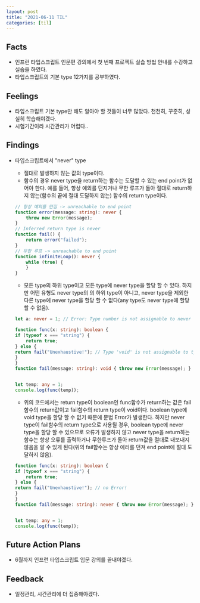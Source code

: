 ```yaml
---
layout: post
title: "2021-06-11 TIL"
categories: [til]
---
```


## Facts

- 인프런 타입스크립트 인문편 강의에서 첫 번째 프로젝트 실습 방법 안내를 수강하고 실습을 하였다.
- 타입스크립트의 기본 type 12가지를 공부하였다.

## Feelings

- 타입스크립트 기본 type만 해도 알아야 할 것들이 너무 많았다. 천천히, 꾸준히, 성실히 학습해야겠다.
- 시험기간이라 시간관리가 어렵다..

## Findings

- 타입스크립트에서 "never" type
    - 절대로 발생하지 않는 값의 type이다.
    - 함수의 경우 never type을 return하는 함수는 도달할 수 있는 end point가 없어야 한다. 예를 들어, 항상 예외를 던지거나 무한 루프가 돌아 절대로 return하지 않는(함수의 끝에 절대 도달하지 않는) 함수의 return type이다.
    ```typescript
    // 항상 예외를 던짐 -> unreachable to end point
    function error(message: string): never {
        throw new Error(message);
    }
    // Inferred return type is never
    function fail() {
        return error("failed");
    }
    // 무한 루프 -> unreachable to end point 
    function infiniteLoop(): never {
        while (true) {
        }
    }
    ```

    - 모든 type의 하위 type이고 모든 type에 never type을 할당 할 수 있다. 하지만 어떤 유형도 never type의 의 하위 type이 아니고, never type을 제외한 다른 type에 never type을 할당 할 수 없다(any type도 never type에 할당 할 수 없음).
    ```typescript
    let a: never = 1; // Error: Type number is not assignable to never
    ```

    ```typescript
    function func(x: string): boolean {
    if (typeof x === "string") {
        return true;
    } else {
    return fail("Unexhaustive!"); // Type 'void' is not assignable to type 'boolean'.
    }
    }
    function fail(message: string): void { throw new Error(message); }


    let temp: any = 1;
    console.log(func(temp));
    ```
    - 위의 코드에서는 return type이 boolean인 func함수가 return하는 값은 fail함수의 return값이고 fail함수의 return type이 void이다.
    boolean type에 void type을 할당 할 수 없기 때문에 문법 Error가 발생한다.
    하지만 never type이 fail함수의 return type으로 사용될 경우, boolean type에 never type을 할당 할 수 있으므로 오류가 발생하지 않고 never type을 return하는 함수는 항상 오류를 출력하거나 무한루프가 돌아 return값을 절대로 내보내지 않음을 알 수 있게 된다(위의 fail함수는 항상 에러를 던져 end point에 절대 도달하지 않음).
    ```typescript
    function func(x: string): boolean {
    if (typeof x === "string") {
        return true;
    } else {
    return fail("Unexhaustive!"); // no Error!
    }
    }
    function fail(message: string): never { throw new Error(message); }


    let temp: any = 1;
    console.log(func(temp));
    ```

## Future Action Plans

- 6월까지 인프런 타입스크립트 입문 강의를 끝내야겠다.

## Feedback

- 일정관리, 시간관리에 더 집중해야겠다.
